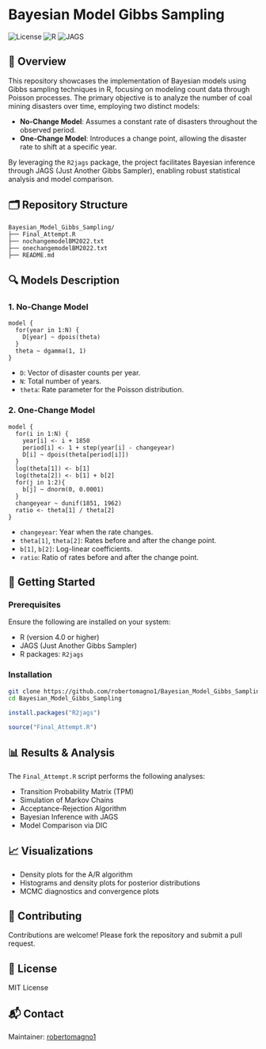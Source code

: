 # Bayesian Model Gibbs Sampling

![License](https://img.shields.io/badge/license-MIT-blue.svg)
![R](https://img.shields.io/badge/R-4.0%2B-blue.svg)
![JAGS](https://img.shields.io/badge/JAGS-4.3.0-blue.svg)

## 📌 Overview

This repository showcases the implementation of Bayesian models using Gibbs sampling techniques in R, focusing on modeling count data through Poisson processes. The primary objective is to analyze the number of coal mining disasters over time, employing two distinct models:

- **No-Change Model**: Assumes a constant rate of disasters throughout the observed period.
- **One-Change Model**: Introduces a change point, allowing the disaster rate to shift at a specific year.

By leveraging the `R2jags` package, the project facilitates Bayesian inference through JAGS (Just Another Gibbs Sampler), enabling robust statistical analysis and model comparison.

## 🗂️ Repository Structure

```
Bayesian_Model_Gibbs_Sampling/
├── Final_Attempt.R
├── nochangemodelBM2022.txt
├── onechangemodelBM2022.txt
├── README.md
```

## 🔍 Models Description

### 1. No-Change Model

```jags
model {
  for(year in 1:N) {
    D[year] ~ dpois(theta)
  }
  theta ~ dgamma(1, 1)
}
```

- `D`: Vector of disaster counts per year.
- `N`: Total number of years.
- `theta`: Rate parameter for the Poisson distribution.

### 2. One-Change Model

```jags
model {
  for(i in 1:N) {
    year[i] <- i + 1850
    period[i] <- 1 + step(year[i] - changeyear)
    D[i] ~ dpois(theta[period[i]]) 
  }
  log(theta[1]) <- b[1]
  log(theta[2]) <- b[1] + b[2]
  for(j in 1:2){
    b[j] ~ dnorm(0, 0.0001)
  }
  changeyear ~ dunif(1851, 1962)
  ratio <- theta[1] / theta[2]
}
```

- `changeyear`: Year when the rate changes.
- `theta[1]`, `theta[2]`: Rates before and after the change point.
- `b[1]`, `b[2]`: Log-linear coefficients.
- `ratio`: Ratio of rates before and after the change point.

## 🚀 Getting Started

### Prerequisites

Ensure the following are installed on your system:

- R (version 4.0 or higher)
- JAGS (Just Another Gibbs Sampler)
- R packages: `R2jags`

### Installation

```bash
git clone https://github.com/robertomagno1/Bayesian_Model_Gibbs_Sampling.git
cd Bayesian_Model_Gibbs_Sampling
```

```r
install.packages("R2jags")
```

```r
source("Final_Attempt.R")
```

## 📊 Results & Analysis

The `Final_Attempt.R` script performs the following analyses:

- Transition Probability Matrix (TPM)
- Simulation of Markov Chains
- Acceptance-Rejection Algorithm
- Bayesian Inference with JAGS
- Model Comparison via DIC

## 📈 Visualizations

- Density plots for the A/R algorithm
- Histograms and density plots for posterior distributions
- MCMC diagnostics and convergence plots

## 🤝 Contributing

Contributions are welcome! Please fork the repository and submit a pull request.

## 📄 License

MIT License

## 📬 Contact

Maintainer: [robertomagno1](https://github.com/robertomagno1)


